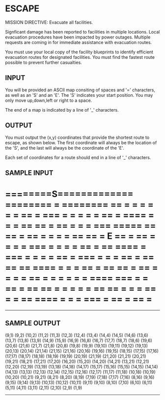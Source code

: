 <!-- RATING: EASY -->
<!-- NAME:  ESCAPE -->
<!-- GENERATOR: generate.pl -->
# ESCAPE

MISSION DIRECTIVE: Evacuate all facilities.

Signficant damage has been reported to facilities in multiple locations. Local evacuation procedures have been impacted by power outages. Multiple requests are coming in for immediate assistance with evacuation routes.

You must use your local copy of the facility blueprints to identify efficient evacuation routes for designated facilities. You must find the fastest route possible to prevent further casualties. 

## INPUT
You will be provided an ASCII map consiting of spaces and '=' characters, as well as an 'S' and an 'E'. The 'S' indicates your start position. You may only move up,down,left or right to a space. 

The end of a map is indicated by a line of '_' characters.

## OUTPUT
You must output the (x,y) coordinates that provide the shortest route to escape, as shown below. The first coordinate will always be the location of the 'S', and the last will always be the coordinate of the 'E'.

Each set of coordinates for a route should end in a line of '_' characters.

## SAMPLE INPUT
========S=============
========   =  ========
== =     =  =   =  = =
== = ===  =   = = =  =
== =  ====  =  =  = ==
==  =     ==  = =    =
===  =====   ==   == =
== =   = = = == ==   =
E   == =  ==     = = =
= ===    =   = = =  ==
=     ==  ====  =  ===
  = =   =  = ==  = ===
= = = ==  =    ==   ==
== ====  =  = =  ==  =
== ==  = == =  =   = =
==   =    =  = = =   =
====   ===  =  =  == =
==  == =   =  = = = ==
== =    = =  == =    =
== ==== = = =    === =
==        =   ==     =
======================
_______________________________________________________________

## SAMPLE OUTPUT
(9,1)
(9,2)
(10,2)
(11,2)
(11,3)
(12,3)
(12,4)
(13,4)
(14,4)
(14,5)
(14,6)
(13,6)
(13,7)
(13,8)
(13,9)
(14,9)
(15,9)
(16,9)
(16,8)
(16,7)
(17,7)
(18,7)
(18,6)
(19,6)
(20,6)
(21,6)
(21,7)
(21,8)
(20,8)
(19,8)
(19,9)
(19,10)
(19,11)
(19,12)
(19,13)
(20,13)
(20,14)
(21,14)
(21,15)
(21,16)
(20,16)
(19,16)
(19,15)
(18,15)
(17,15)
(17,16)
(17,17)
(18,17)
(18,18)
(18,19)
(19,19)
(20,19)
(21,19)
(21,20)
(21,21)
(20,21)
(19,21)
(18,21)
(17,21)
(17,20)
(16,20)
(15,20)
(14,20)
(14,21)
(13,21)
(12,21)
(12,20)
(12,19)
(13,19)
(13,18)
(14,18)
(14,17)
(15,17)
(15,16)
(15,15)
(14,15)
(14,14)
(14,13)
(13,13)
(12,13)
(12,14)
(12,15)
(12,16)
(12,17)
(11,17)
(11,18)
(10,18)
(10,19)
(10,20)
(10,21)
(9,21)
(8,21)
(8,20)
(8,19)
(7,19)
(7,18)
(7,17)
(7,16)
(8,16)
(9,16)
(9,15)
(9,14)
(9,13)
(10,13)
(10,12)
(10,11)
(9,11)
(9,10)
(8,10)
(7,10)
(6,10)
(6,11)
(5,11)
(4,11)
(3,11)
(2,11)
(2,10)
(2,9)
(1,9)
_______________________________________________________________
